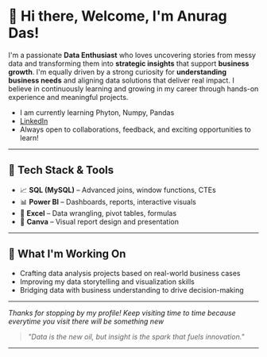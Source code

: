 

# 👋 Hi there, Welcome, I'm Anurag Das!

I'm a passionate **Data Enthusiast** who loves uncovering stories from messy data and transforming them into **strategic insights** that support **business growth**. I'm equally driven by a strong curiosity for **understanding business needs** and aligning data solutions that deliver real impact. I believe in continuously learning and growing in my career through hands-on experience and meaningful projects.

* I am currently learning Phyton, Numpy, Pandas
* [LinkedIn](https://www.linkedin.com/in/anuragdas3/)
* Always open to collaborations, feedback, and exciting opportunities to learn!
---

## 🔧 Tech Stack & Tools

* 📈 **SQL (MySQL)** – Advanced joins, window functions, CTEs
* 📊 **Power BI** – Dashboards, reports, interactive visuals
* 📄 **Excel** – Data wrangling, pivot tables, formulas
* 🎨 **Canva** – Visual report design and presentation

---

## 🚀 What I'm Working On

* Crafting data analysis projects based on real-world business cases
* Improving my data storytelling and visualization skills
* Bridging data with business understanding to drive decision-making
---

*Thanks for stopping by my profile! Keep visiting time to time because everytime you visit there will be something new*

> *"Data is the new oil, but insight is the spark that fuels innovation."*

---


